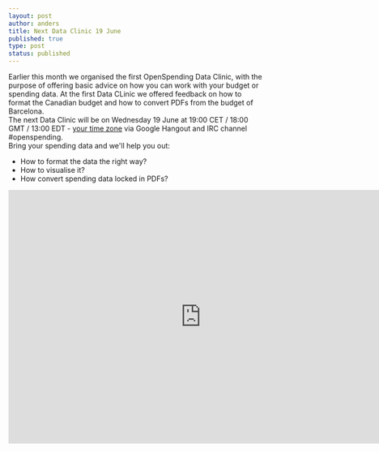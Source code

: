 ```yaml
---
layout: post
author: anders
title: Next Data Clinic 19 June
published: true
type: post
status: published
---
```


Earlier this month we organised the first OpenSpending Data Clinic, with the purpose of offering basic advice on how you can work with your budget or spending data. 
At the first Data CLinic we offered feedback on how to format the Canadian budget and how to convert PDFs from the budget of Barcelona.
<br>
The next Data Clinic will be on Wednesday 19 June at 19:00 CET / 18:00 GMT / 13:00 EDT - [your time zone](http://www.timeanddate.com/worldclock/fixedtime.html?msg=OpenSpending+Data+Clinic&iso=20130619T13&p1=263&ah=1) via Google Hangout and IRC channel #openspending.
<br>
Bring your spending data and we'll help you out:<br>
- How to format the data the right way?<br> 
- How to visualise it?<br>
- How convert spending data locked in PDFs?<br>


<iframe src="https://docs.google.com/forms/d/1vi2LNysNsu346-X8H5oIp00OUjDFsiR_pYcQSWrQAiY/viewform?embedded=true" width="760" height="500" frameborder="0" marginheight="0" marginwidth="0">Loading...</iframe>

